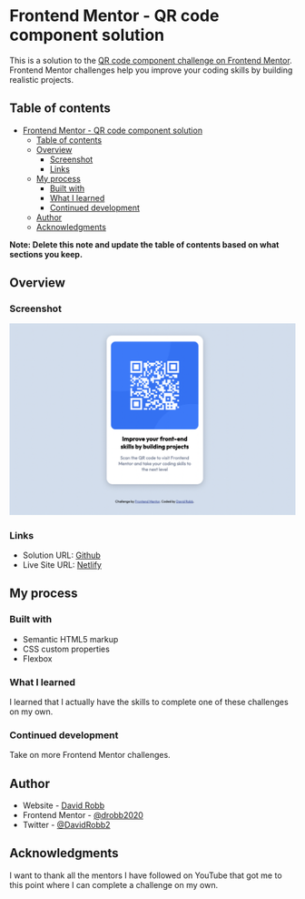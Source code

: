 # Frontend Mentor - QR code component solution

This is a solution to the [QR code component challenge on Frontend Mentor](https://www.frontendmentor.io/challenges/qr-code-component-iux_sIO_H). Frontend Mentor challenges help you improve your coding skills by building realistic projects.

## Table of contents

- [Frontend Mentor - QR code component solution](#frontend-mentor---qr-code-component-solution)
  - [Table of contents](#table-of-contents)
  - [Overview](#overview)
    - [Screenshot](#screenshot)
    - [Links](#links)
  - [My process](#my-process)
    - [Built with](#built-with)
    - [What I learned](#what-i-learned)
    - [Continued development](#continued-development)
  - [Author](#author)
  - [Acknowledgments](#acknowledgments)

**Note: Delete this note and update the table of contents based on what sections you keep.**

## Overview

### Screenshot

![qr code](./assets/screenshot.png)

### Links

- Solution URL: [Github](https://github.com/drobb2020/qr-code-component)
- Live Site URL: [Netlify](https://comforting-cat-e32074.netlify.app/)

## My process

### Built with

- Semantic HTML5 markup
- CSS custom properties
- Flexbox

### What I learned

I learned that I actually have the skills to complete one of these challenges on my own.

### Continued development

Take on more Frontend Mentor challenges.

## Author

- Website - [David Robb](https://davidrobb2021.tech)
- Frontend Mentor - [@drobb2020](https://www.frontendmentor.io/profile/drobb2020)
- Twitter - [@DavidRobb2](https://www.twitter.com/DavidRobb2)

## Acknowledgments

I want to thank all the mentors I have followed on YouTube that got me to this point where I can complete a challenge on my own.
